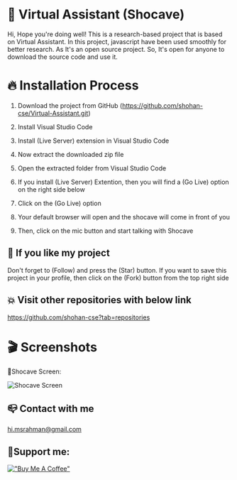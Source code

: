 # 🤖 Virtual Assistant (Shocave)
Hi, Hope you're doing well!
This is a research-based project that is based on Virtual Assistant. In this project, javascript have been used smoothly for better research. As It's an open source project. So, It's open for anyone to download the source code and use it. 

# 🔥 Installation Process
01. Download the project from GitHub (https://github.com/shohan-cse/Virtual-Assistant.git)

02. Install Visual Studio Code

03. Install (Live Server) extension in Visual Studio Code
    
04. Now extract the downloaded zip file

05. Open the extracted folder from Visual Studio Code

06. If you install (Live Server) Extention, then you will find a (Go Live) option on the right side below

07. Click on the (Go Live) option

08. Your default browser will open and the shocave will come in front of you

09. Then, click on the mic button and start talking with Shocave

## 💟 If you like my project 
Don't forget to (Follow) and press the (Star) button. If you want to save this project in your profile, then click on the (Fork) button from the top right side

## 💥 Visit other repositories with below link
https://github.com/shohan-cse?tab=repositories

# 🎬 Screenshots

📌Shocave Screen:

![Shocave Screen](https://github.com/shohan3401/Virtual-Assistant/blob/main/screenshot/shocave.PNG)


## 📪 Contact with me
hi.msrahman@gmail.com

## 🍂Support me:
[!["Buy Me A Coffee"](https://www.buymeacoffee.com/assets/img/custom_images/orange_img.png)](https://www.buymeacoffee.com/himsrahmanu)

